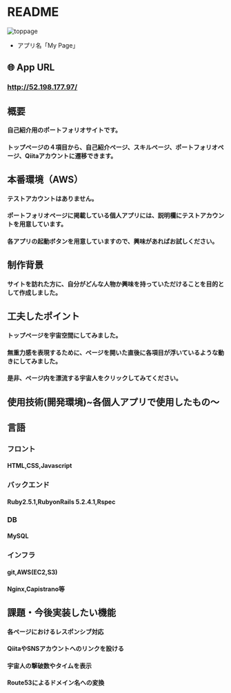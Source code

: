 # README
![toppage](app/assets/images/README.png)

* アプリ名「My Page」  

## 🌐 App URL  

### **http://52.198.177.97/**  
  
## 概要  
#### 自己紹介用のポートフォリオサイトです。  
#### トップページの４項目から、自己紹介ページ、スキルページ、ポートフォリオページ、Qiitaアカウントに遷移できます。  
  
## 本番環境（AWS）  
#### テストアカウントはありません。  
#### ポートフォリオページに掲載している個人アプリには、説明欄にテストアカウントを用意しています。  
#### 各アプリの起動ボタンを用意していますので、興味があればお試しください。  
  
## 制作背景  
#### サイトを訪れた方に、自分がどんな人物か興味を持っていただけることを目的として作成しました。  
  
## 工夫したポイント  
#### トップページを宇宙空間にしてみました。  
#### 無重力感を表現するために、ページを開いた直後に各項目が浮いているような動きにしてみました。  
#### 是非、ページ内を漂流する宇宙人をクリックしてみてください。  
  
## 使用技術(開発環境)~各個人アプリで使用したもの〜
## 言語  
### フロント  
#### HTML,CSS,Javascript  
### バックエンド  
#### Ruby2.5.1,RubyonRails 5.2.4.1,Rspec  
### DB  
#### MySQL  
### インフラ  
#### git,AWS(EC2,S3)  
#### Nginx,Capistrano等  
  
## 課題・今後実装したい機能
#### 各ページにおけるレスポンシブ対応  
#### QiitaやSNSアカウントへのリンクを設ける  
#### 宇宙人の撃破数やタイムを表示  
#### Route53によるドメイン名への変換  


